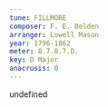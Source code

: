 ```yaml
---
tune: FILLMORE
composer: F. E. Belden
arranger: Lowell Mason
year: 1796-1862
meter: 8.7.8.7.D.
key: D Major
anacrusis: 0
---
```

undefined